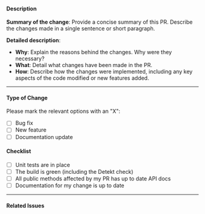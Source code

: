 
#### Description

**Summary of the change**: Provide a concise summary of this PR. Describe the changes made in a single sentence or short paragraph.

**Detailed description**:
- **Why**: Explain the reasons behind the changes. Why were they necessary?
- **What**: Detail what changes have been made in the PR.
- **How**: Describe how the changes were implemented, including any key aspects of the code modified or new features added.

---

#### Type of Change

Please mark the relevant options with an "X":
- [ ] Bug fix
- [ ] New feature
- [ ] Documentation update

#### Checklist

- [ ] Unit tests are in place
- [ ] The build is green (including the Detekt check)
- [ ] All public methods affected by my PR has up to date API docs
- [ ] Documentation for my change is up to date

---

#### Related Issues
